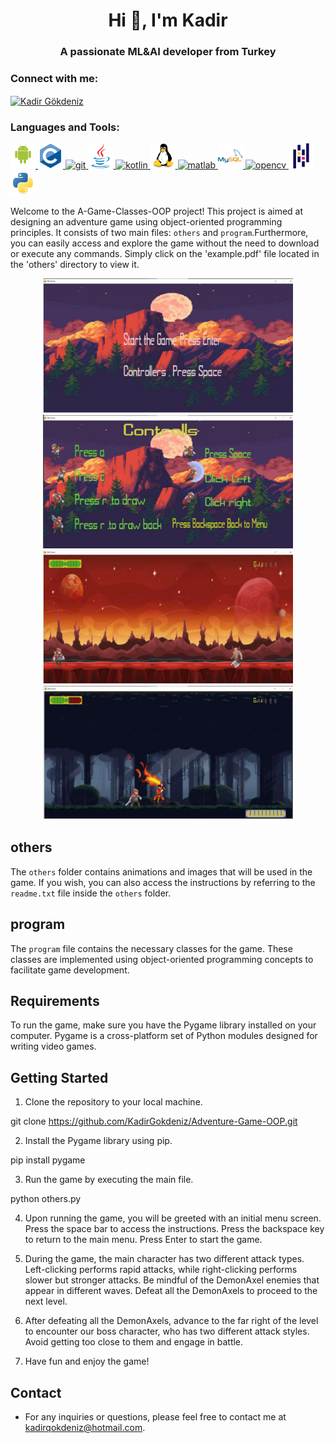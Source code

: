 <h1 align="center">Hi 👋, I'm Kadir</h1>
<h3 align="center">A passionate ML&AI developer from Turkey</h3>

<h3 align="left">Connect with me:</h3>
<p align="left">
<a href="https://linkedin.com/in/Kadir Gökdeniz" target="blank"><img align="center" src="https://raw.githubusercontent.com/rahuldkjain/github-profile-readme-generator/master/src/images/icons/Social/linked-in-alt.svg" alt="Kadir Gökdeniz" height="30" width="40" /></a>
</p>

<h3 align="left">Languages and Tools:</h3>
<p align="left"> <a href="https://developer.android.com" target="_blank" rel="noreferrer"> <img src="https://raw.githubusercontent.com/devicons/devicon/master/icons/android/android-original-wordmark.svg" alt="android" width="40" height="40"/> </a> <a href="https://www.cprogramming.com/" target="_blank" rel="noreferrer"> <img src="https://raw.githubusercontent.com/devicons/devicon/master/icons/c/c-original.svg" alt="c" width="40" height="40"/> </a> <a href="https://git-scm.com/" target="_blank" rel="noreferrer"> <img src="https://www.vectorlogo.zone/logos/git-scm/git-scm-icon.svg" alt="git" width="40" height="40"/> </a> <a href="https://www.java.com" target="_blank" rel="noreferrer"> <img src="https://raw.githubusercontent.com/devicons/devicon/master/icons/java/java-original.svg" alt="java" width="40" height="40"/> </a> <a href="https://kotlinlang.org" target="_blank" rel="noreferrer"> <img src="https://www.vectorlogo.zone/logos/kotlinlang/kotlinlang-icon.svg" alt="kotlin" width="40" height="40"/> </a> <a href="https://www.linux.org/" target="_blank" rel="noreferrer"> <img src="https://raw.githubusercontent.com/devicons/devicon/master/icons/linux/linux-original.svg" alt="linux" width="40" height="40"/> </a> <a href="https://www.mathworks.com/" target="_blank" rel="noreferrer"> <img src="https://upload.wikimedia.org/wikipedia/commons/2/21/Matlab_Logo.png" alt="matlab" width="40" height="40"/> </a> <a href="https://www.mysql.com/" target="_blank" rel="noreferrer"> <img src="https://raw.githubusercontent.com/devicons/devicon/master/icons/mysql/mysql-original-wordmark.svg" alt="mysql" width="40" height="40"/> </a> <a href="https://opencv.org/" target="_blank" rel="noreferrer"> <img src="https://www.vectorlogo.zone/logos/opencv/opencv-icon.svg" alt="opencv" width="40" height="40"/> </a> <a href="https://pandas.pydata.org/" target="_blank" rel="noreferrer"> <img src="https://raw.githubusercontent.com/devicons/devicon/2ae2a900d2f041da66e950e4d48052658d850630/icons/pandas/pandas-original.svg" alt="pandas" width="40" height="40"/> </a> <a href="https://www.python.org" target="_blank" rel="noreferrer"> <img src="https://raw.githubusercontent.com/devicons/devicon/master/icons/python/python-original.svg" alt="python" width="40" height="40"/> </a> </p>


Welcome to the A-Game-Classes-OOP project! This project is aimed at designing an adventure game using object-oriented programming principles. It consists of two main files: `others` and `program`.Furthermore, you can easily access and explore the game without the need to download or execute any commands. Simply click on the 'example.pdf' file located in the 'others' directory to view it.

<p align="center">
  <img src="game1.png" alt="Game Interface" width="400"/>
  <img src="game.png" alt="Level 1" width="400"/>
  <br>
  <img src="level1.png" alt="Level 1" width="400"/>
  <img src="level2.png" alt="Level 2" width="400"/>
</p>

## others

The `others` folder contains animations and images that will be used in the game. If you wish, you can also access the instructions by referring to the `readme.txt` file inside the `others` folder.

## program

The `program` file contains the necessary classes for the game. These classes are implemented using object-oriented programming concepts to facilitate game development.

## Requirements

To run the game, make sure you have the Pygame library installed on your computer. Pygame is a cross-platform set of Python modules designed for writing video games.

## Getting Started

1. Clone the repository to your local machine.

git clone https://github.com/KadirGokdeniz/Adventure-Game-OOP.git

2. Install the Pygame library using pip.

pip install pygame

3. Run the game by executing the main file.

python others.py


4. Upon running the game, you will be greeted with an initial menu screen. Press the space bar to access the instructions. Press the backspace key to return to the main menu. Press Enter to start the game.

5. During the game, the main character has two different attack types. Left-clicking performs rapid attacks, while right-clicking performs slower but stronger attacks. Be mindful of the DemonAxel enemies that appear in different waves. Defeat all the DemonAxels to proceed to the next level.

6. After defeating all the DemonAxels, advance to the far right of the level to encounter our boss character, who has two different attack styles. Avoid getting too close to them and engage in battle. 

7. Have fun and enjoy the game!

## Contact
- For any inquiries or questions, please feel free to contact me at kadirqokdeniz@hotmail.com.

